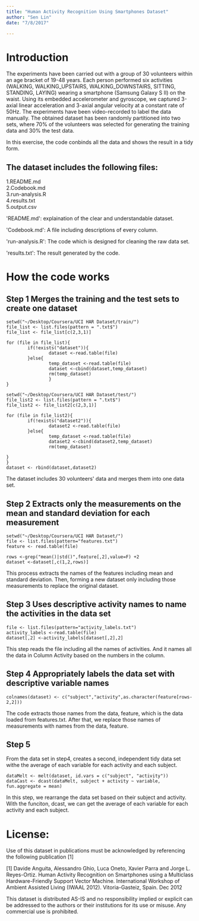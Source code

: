```yaml
---
title: "Human Activity Recognition Using Smartphones Dataset"
author: "Sen Lin"
date: "7/8/2017"

---
```



# Introduction
The experiments have been carried out with a group of 30 volunteers within an age bracket of 19-48 years. Each person performed six activities (WALKING, WALKING_UPSTAIRS, WALKING_DOWNSTAIRS, SITTING, STANDING, LAYING) wearing a smartphone (Samsung Galaxy S II) on the waist. Using its embedded accelerometer and gyroscope, we captured 3-axial linear acceleration and 3-axial angular velocity at a constant rate of 50Hz. The experiments have been video-recorded to label the data manually. The obtained dataset has been randomly partitioned into two sets, where 70% of the volunteers was selected for generating the training data and 30% the test data. 

In this exercise, the code conbinds all the data and shows the result in a tidy form.

The dataset includes the following files:
----------------------------------------
1.README.md       
2.Codebook.md     
3.run-analysis.R  
4.results.txt      
5.output.csv

'README.md': explaination of the clear and understandable dataset.  

'Codebook.md': A file including descriptions of every column.

'run-analysis.R': The code which is designed for cleaning the raw data set.

'results.txt': The result generated by the code. 

# How the code works
## Step 1 Merges the training and the test sets to create one dataset

```{}
setwd("~/Desktop/Coursera/UCI HAR Dataset/train/")
file_list <- list.files(pattern = ".txt$")
file_list <- file_list[c(2,3,1)]

for (file in file_list){
        if(!exists("dataset")){
                dataset <-read.table(file)
        }else{
                temp_dataset <-read.table(file)
                dataset <-cbind(dataset,temp_dataset)
                rm(temp_dataset)
                }
}

setwd("~/Desktop/Coursera/UCI HAR Dataset/test/")
file_list2 <- list.files(pattern = ".txt$")
file_list2 <- file_list2[c(2,3,1)]

for (file in file_list2){
        if(!exists("dataset2")){
                dataset2 <-read.table(file)
        }else{
                temp_dataset <-read.table(file)
                dataset2 <-cbind(dataset2,temp_dataset)
                rm(temp_dataset)

}
}
dataset <- rbind(dataset,dataset2)
```

The dataset includes 30 volunteers' data and merges them into one data set.

## Step 2 Extracts only the measurements on the mean and standard deviation for each measurement

```{}
setwd("~/Desktop/Coursera/UCI HAR Dataset/")
file <- list.files(pattern="features.txt")
feature <- read.table(file)

rows <-grep("mean()|std()",feature[,2],value=F) +2
dataset <-dataset[,c(1,2,rows)] 
```

This process extracts the names of the features including mean and standard deviation.
Then, forming a new dataset only including those measurements to replace the original dataset.


## Step 3 Uses descriptive activity names to name the activities in the data set

```{}
file <- list.files(pattern="activity_labels.txt")
activity_labels <-read.table(file)
dataset[,2] <-activity_labels[dataset[,2],2]
```

This step reads the file including all the names of activities. And it names all the data in Column Activity based on the numbers in the column.

## Step 4 Appropriately labels the data set with descriptive variable names

```{}
colnames(dataset) <- c("subject","activity",as.character(feature[rows-2,2]))
```

The code extracts those names from the data, feature, which is the data loaded from features.txt.
After that, we replace those names of measurements with names from the data, feature.

## Step 5 
From the data set in step4, creates a second, independent tidy data set withe the average
of each variable for each activity and each subject.

```{}
dataMelt <- melt(dataset, id.vars = c("subject", "activity"))
dataCast <- dcast(dataMelt, subject + activity ~ variable, fun.aggregate = mean)
```

In this step, we rearrange the data set based on their subject and activity.
With the funciton, dcast, we can get the average of each variable for each activity and each subject.





License:
========
Use of this dataset in publications must be acknowledged by referencing the following publication [1] 

[1] Davide Anguita, Alessandro Ghio, Luca Oneto, Xavier Parra and Jorge L. Reyes-Ortiz. Human Activity Recognition on Smartphones using a Multiclass Hardware-Friendly Support Vector Machine. International Workshop of Ambient Assisted Living (IWAAL 2012). Vitoria-Gasteiz, Spain. Dec 2012

This dataset is distributed AS-IS and no responsibility implied or explicit can be addressed to the authors or their institutions for its use or misuse. Any commercial use is prohibited.
